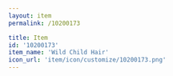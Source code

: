 ```yaml
---
layout: item
permalink: /10200173

title: Item
id: '10200173'
item_name: 'Wild Child Hair'
icon_url: 'item/icon/customize/10200173.png'
---
```


